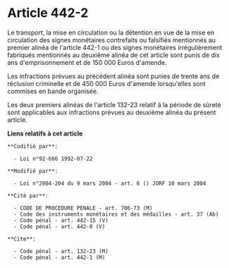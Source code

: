 # Article 442-2

Le transport, la mise en circulation ou la détention en vue de la mise en circulation des signes monétaires contrefaits ou
falsifiés mentionnés au premier alinéa de l'article 442-1 ou des signes monétaires irrégulièrement fabriqués mentionnés au
deuxième alinéa de cet article sont punis de dix ans d'emprisonnement et de 150 000 Euros d'amende.

Les infractions prévues au précédent alinéa sont punies de trente ans de réclusion criminelle et de 450 000 Euros d'amende
lorsqu'elles sont commises en bande organisée.

Les deux premiers alinéas de l'article 132-23 relatif à la période de sûreté sont applicables aux infractions prévues au
deuxième alinéa du présent article.

**Liens relatifs à cet article**

	**Codifié par**:

	  - Loi n°92-686 1992-07-22

	**Modifié par**:

	  - Loi n°2004-204 du 9 mars 2004 - art. 6 () JORF 10 mars 2004

	**Cité par**:

	  - CODE DE PROCEDURE PENALE - art. 706-73 (M)
	  - Code des instruments monétaires et des médailles - art. 37 (Ab)
	  - Code pénal - art. 442-15 (V)
	  - Code pénal - art. 442-8 (V)

	**Cite**:

	  - Code pénal - art. 132-23 (M)
	  - Code pénal - art. 442-1 (M)
